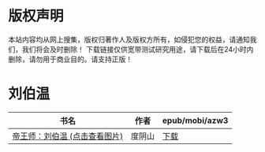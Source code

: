 # 版权声明

本站内容均从网上搜集，版权归著作人及版权方所有，如侵犯您的权益，请通知我们，我们将会及时删除！ 下载链接仅供宽带测试研究用途，请下载后在24小时内删除，请勿用于商业目的。请支持正版！

# 刘伯温

| 书名 | 作者 | epub/mobi/azw3 |
| --- | --- | --- |
| [帝王师：刘伯温 (点击查看图片)](https://www.dushupai.com/attachment/2024/06/01/71e500d5539e0550.jpg) | 度阴山 | [下载](https://url89.ctfile.com/f/31084289-1357006339-c15817?p=8866) |
